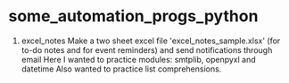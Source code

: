 # some_automation_progs_python

1. excel_notes
Make a two sheet excel file 'excel_notes_sample.xlsx' (for to-do notes and for event reminders) and send notifications through email
Here I wanted to practice modules: smtplib, openpyxl and datetime
Also wanted to practice list comprehensions.
